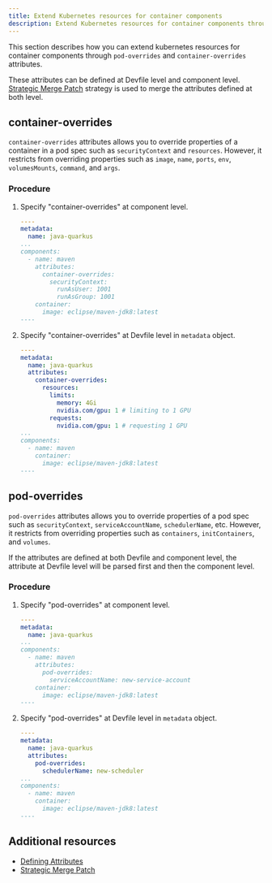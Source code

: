 ```yaml
---
title: Extend Kubernetes resources for container components
description: Extend Kubernetes resources for container components through attributes
---
```


This section describes how you can extend kubernetes resources for container components through `pod-overrides` and `container-overrides` attributes.

These attributes can be defined at Devfile level and component level. [Strategic Merge Patch](https://github.com/kubernetes/community/blob/master/contributors/devel/sig-api-machinery/strategic-merge-patch.md#basic-patch-format) strategy is used to merge the attributes defined at both level.


## container-overrides

`container-overrides` attributes allows you to override properties of a container in a pod spec such as `securityContext` and `resources`. However, it restricts from overriding properties such as `image`, `name`, `ports`, `env`, `volumesMounts`, `command`, and `args`.

### Procedure
1. Specify "container-overrides" at component level.
    ```yaml {% title="Specify container-overrides to override security context for container at component level" filename="devfile.yaml" %}
    ----
    metadata:
      name: java-quarkus
    ...
    components:
      - name: maven
        attributes:
          container-overrides:
            securityContext:
              runAsUser: 1001
              runAsGroup: 1001
        container:
          image: eclipse/maven-jdk8:latest
    ----
    ```
2. Specify "container-overrides" at Devfile level in `metadata` object.
    ```yaml {% title="Specify container-overrides to override resources for container at Devfile level" filename="devfile.yaml" %}
    ----
    metadata:
      name: java-quarkus
      attributes:
        container-overrides:
          resources:
            limits:
              memory: 4Gi
              nvidia.com/gpu: 1 # limiting to 1 GPU
            requests:
              nvidia.com/gpu: 1 # requesting 1 GPU
    ...
    components:
      - name: maven
        container:
          image: eclipse/maven-jdk8:latest
    ----
    ```

## pod-overrides

`pod-overrides` attributes allows you to override properties of a pod spec such as `securityContext`, `serviceAccountName`, `schedulerName`, etc. However, it restricts from overriding properties such as `containers`, `initContainers`, and `volumes`.

If the attributes are defined at both Devfile and component level, the attribute at Devfile level will be parsed first and then the component level.

### Procedure
1. Specify "pod-overrides" at component level.
    ```yaml {% title="Specify container-overrides to override security context for container at component level" filename="devfile.yaml" %}
    ----
    metadata:
      name: java-quarkus
    ...
    components:
      - name: maven
        attributes:
          pod-overrides:
            serviceAccountName: new-service-account
        container:
          image: eclipse/maven-jdk8:latest
    ----
    ```

2. Specify "pod-overrides" at Devfile level in `metadata` object.
    ```yaml {% title="Specify container-overrides to override resources for container at Devfile level" filename="devfile.yaml" %}
    ----
    metadata:
      name: java-quarkus
      attributes:
        pod-overrides:
          schedulerName: new-scheduler
    ...
    components:
      - name: maven
        container:
          image: eclipse/maven-jdk8:latest
    ----
    ```

## Additional resources
- [Defining Attributes](./defining-attributes.md)
- [Strategic Merge Patch](https://github.com/kubernetes/community/blob/master/contributors/devel/sig-api-machinery/strategic-merge-patch.md#basic-patch-format)
